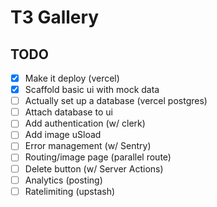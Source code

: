 # T3 Gallery

## TODO

- [x] Make it deploy (vercel)
- [x] Scaffold basic ui with mock data
- [ ] Actually set up a database (vercel postgres)
- [ ] Attach database to ui
- [ ] Add authentication (w/ clerk)
- [ ] Add image uSload
- [ ] Error management (w/ Sentry)
- [ ] Routing/image page (parallel route)
- [ ] Delete button (w/ Server Actions)
- [ ] Analytics (posting)
- [ ] Ratelimiting (upstash)
